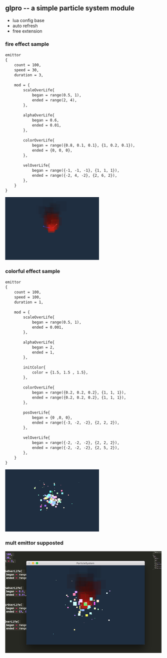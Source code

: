 ## glpro -- a simple particle system module

* lua config base
* auto refresh
* free extension


### fire effect sample


	emittor
	{
	    count = 100,
	    speed = 30,
	    duration = 3,
	    
	    mod = {
	        scaleOverLife{ 
	            began = range(0.5, 1),
	            ended = range(2, 4),
	        },
	
	        alphaOverLife{
	            began = 0.6,
	            ended = 0.01,
	        },
	
	        colorOverLife{
	            began = range({0.8, 0.1, 0.1}, {1, 0.2, 0.1}),
	            ended = {0, 0, 0},
	        },
	
	        velOverLife{
	            began = range({-1, -1, -1}, {1, 1, 1}),
	            ended = range({-2, 4, -2}, {2, 6, 2}),
	        },
	    }
	}

![p1](https://github.com/wchar/glpro/blob/master/photos/fire.png)


### colorful effect sample

	emittor
	{
	    count = 100,
	    speed = 100,
	    duration = 1,
	
	    mod = {
	        scaleOverLife{ 
	            began = range(0.5, 1),
	            ended = 0.001,
	        },
	
	        alphaOverLife{
	            began = 2,
	            ended = 1,
	        },
	
	        initColor{
	            color = {1.5, 1.5 , 1.5},
	        },
	
	        colorOverLife{
	            began = range({0.2, 0.2, 0.2}, {1, 1, 1}),
	            ended = range({0.2, 0.2, 0.2}, {1, 1, 1}),
	        },
	
	        posOverLife{
	            began = {0 ,0, 0},
	            ended = range({-3, -2, -2}, {2, 2, 2}),
	        },
	
	        velOverLife{
	            began = range({-2, -2, -2}, {2, 2, 2}),
	            ended = range({-2, -2, -2}, {2, 5, 2}),
	        },
	    }
	}

![p2](https://github.com/wchar/glpro/blob/master/photos/colorful.png)


### mult emittor supposted
![p3](https://github.com/wchar/glpro/blob/master/photos/mult.png)
